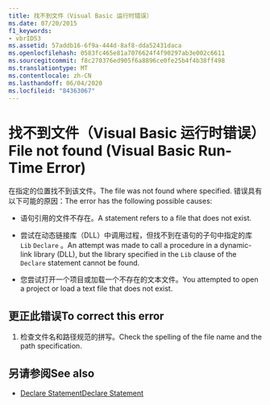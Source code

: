 ```yaml
---
title: 找不到文件（Visual Basic 运行时错误）
ms.date: 07/20/2015
f1_keywords:
- vbrID53
ms.assetid: 57addb16-6f9a-444d-8af8-dda52431daca
ms.openlocfilehash: 0583fc465e81a7076624f4f90297ab3e002c6611
ms.sourcegitcommit: f8c270376ed905f6a8896ce0fe25b4f4b38ff498
ms.translationtype: MT
ms.contentlocale: zh-CN
ms.lasthandoff: 06/04/2020
ms.locfileid: "84363067"
---
```

# <a name="file-not-found-visual-basic-run-time-error"></a><span data-ttu-id="8795b-102">找不到文件（Visual Basic 运行时错误）</span><span class="sxs-lookup"><span data-stu-id="8795b-102">File not found (Visual Basic Run-Time Error)</span></span>
<span data-ttu-id="8795b-103">在指定的位置找不到该文件。</span><span class="sxs-lookup"><span data-stu-id="8795b-103">The file was not found where specified.</span></span> <span data-ttu-id="8795b-104">错误具有以下可能的原因：</span><span class="sxs-lookup"><span data-stu-id="8795b-104">The error has the following possible causes:</span></span>  
  
- <span data-ttu-id="8795b-105">语句引用的文件不存在。</span><span class="sxs-lookup"><span data-stu-id="8795b-105">A statement refers to a file that does not exist.</span></span>  
  
- <span data-ttu-id="8795b-106">尝试在动态链接库（DLL）中调用过程，但找不到在语句的子句中指定的库 `Lib` `Declare` 。</span><span class="sxs-lookup"><span data-stu-id="8795b-106">An attempt was made to call a procedure in a dynamic-link library (DLL), but the library specified in the `Lib` clause of the `Declare` statement cannot be found.</span></span>  
  
- <span data-ttu-id="8795b-107">您尝试打开一个项目或加载一个不存在的文本文件。</span><span class="sxs-lookup"><span data-stu-id="8795b-107">You attempted to open a project or load a text file that does not exist.</span></span>  
  
## <a name="to-correct-this-error"></a><span data-ttu-id="8795b-108">更正此错误</span><span class="sxs-lookup"><span data-stu-id="8795b-108">To correct this error</span></span>  
  
1. <span data-ttu-id="8795b-109">检查文件名和路径规范的拼写。</span><span class="sxs-lookup"><span data-stu-id="8795b-109">Check the spelling of the file name and the path specification.</span></span>  
  
## <a name="see-also"></a><span data-ttu-id="8795b-110">另请参阅</span><span class="sxs-lookup"><span data-stu-id="8795b-110">See also</span></span>

- [<span data-ttu-id="8795b-111">Declare Statement</span><span class="sxs-lookup"><span data-stu-id="8795b-111">Declare Statement</span></span>](../statements/declare-statement.md)
